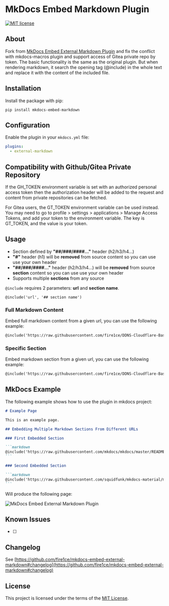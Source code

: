 # MkDocs Embed Markdown Plugin

[![MIT license][license-image]][license-url]

[license-image]: https://img.shields.io/badge/License-MIT-blue.svg
[license-url]: https://mit-license.org/

## About

Fork from [MkDocs Embed External Markdown Plugin](https://github.com/fire1ce/mkdocs-embed-external-markdown) and fix the conflict with mkdocs-macros plugin and support access of Gitea private repo by token. The basic functionality is the same as the original plugin. But when rendering markdown, it search the opening tag (@include) in the whole text and replace it with the content of the included file.

## Installation

Install the package with pip:

```shell
pip install mkdocs-embed-markdown
```

## Configuration

Enable the plugin in your `mkdocs.yml` file:

```yaml
plugins:
  - external-markdown
```

## Compatibility with Github/Gitea Private Repository

If the GH_TOKEN environment variable is set with an authorized personal access token then the authorization header will be added to the request and content from private repositories can be fetched.

For Gitea users, the GT_TOKEN environment variable can be used instead. You may need to go to profile > settings > applications > Manage Access Tokens, and add your token to the environment variable. The key is GT_TOKEN, and the value is your token.

## Usage

- Section defined by **"##/###/####..."** header (h2/h3/h4...)
- **"#"** header (h1) will be **removed** from source content so you can use use your own header
- **"##/###/####..."** header (h2/h3/h4...) will be **removed** from source **section** content so you can use use your own header
- Supports multiple **sections** from any source

`@include` requires 2 parameters: **url** and **section name**.

```makrdown
@include('url', '## section name')
```

### Full Markdown Content

Embed full markdown content from a given url, you can use the following example:

```markdown
@include('https://raw.githubusercontent.com/fire1ce/DDNS-Cloudflare-Bash/main/README.md', '')
```

### Specific Section

Embed markdown section from a given url, you can use the following example:

```markdown
@include('https://raw.githubusercontent.com/fire1ce/DDNS-Cloudflare-Bash/main/README.md', '## Installation')
```

## MkDocs Example

The following example shows how to use the plugin in mkdocs project:

````markdown
# Example Page

This is an example page.

## Embedding Multiple Markdown Sections From Different URLs

### First Embedded Section

```markdown
@include('https://raw.githubusercontent.com/mkdocs/mkdocs/master/README.md', '## Features')
```

### Second Embedded Section

```markdown
@include('https://raw.githubusercontent.com/squidfunk/mkdocs-material/master/README.md', '## Quick start')
```
````

Will produce the following page:

![MkDocs Embed External Markdown Plugin](https://user-images.githubusercontent.com/16795594/155761254-17b47e65-d27e-438b-a476-15bd04fdc3ec.jpg)

## Known Issues

- [ ]

## Changelog

See [https://github.com/fire1ce/mkdocs-embed-external-markdown#changelog](https://github.com/fire1ce/mkdocs-embed-external-markdown#changelog)

## License

This project is licensed under the terms of the [MIT License](LICENSE.md).
